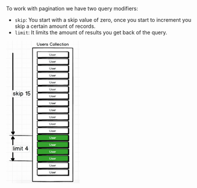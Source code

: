 To work with pagination we have two query modifiers:
- `skip`:  You start with a skip value of zero, once you start to increment you skip a certain amount of records. 
- `limit`: It limits the amount of results you get back of the query. 

<img src="images/pagination.png" width="200">

